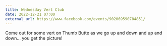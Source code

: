 ```yaml
---
title: Wednesday Vert Club
date: 2022-12-21 07:00
external_url: https://www.facebook.com/events/902069590784851/
---
```

Come out for some vert on Thumb Butte as we go up and down and up and down… you get the picture!<br>
  <br>
  

